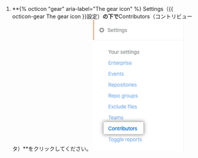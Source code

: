 1. **{% octicon "gear" aria-label="The gear icon" %} Settings（{{ octicon-gear The gear icon }}設定）**の下で**Contributors（コントリビュータ）**をクリックしてください。 ![コントリビュータータブ](/assets/images/help/insights/contributors-tab.png)
